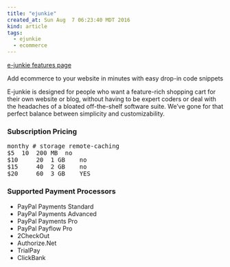 ```yaml
---
title: "ejunkie"
created_at: Sun Aug  7 06:23:40 MDT 2016
kind: article
tags:
  - ejunkie
  - ecommerce
---
```


<a href="http://www.e-junkie.com/ej/features.htm" target="_blank">e-junkie features page</a>

Add ecommerce to your website in minutes with easy drop-in code snippets

E-junkie is designed for people who want a feature-rich shopping cart for
their own website or blog, without having to be expert coders or deal
with the headaches of a bloated off-the-shelf software suite. We’ve
gone for that perfect balance between simplicity and customizability.

### Subscription Pricing

<pre>
monthy # storage remote-caching
$5 	10 	200 MB 	no
$10 	20 	1 GB 	no
$15 	40 	2 GB 	no
$20 	60 	3 GB 	YES
</pre>

### Supported Payment Processors

<ul>
  <li>PayPal Payments Standard</li>
  <li>PayPal Payments Advanced</li>
  <li>PayPal Payments Pro</li>
  <li>PayPal Payflow Pro</li>
  <li>2CheckOut</li>
  <li>Authorize.Net</li>
  <li>TrialPay</li>
  <li>ClickBank</li>
<ul>

<!--
html boilerplate
<a href="" target="_blank"></a>
<a name=""></a>
<img src="" width="400px">
<ul>
  <li></li>
</ul>
<pre>
</pre>
<pre><code>
</code></pre>
-->
